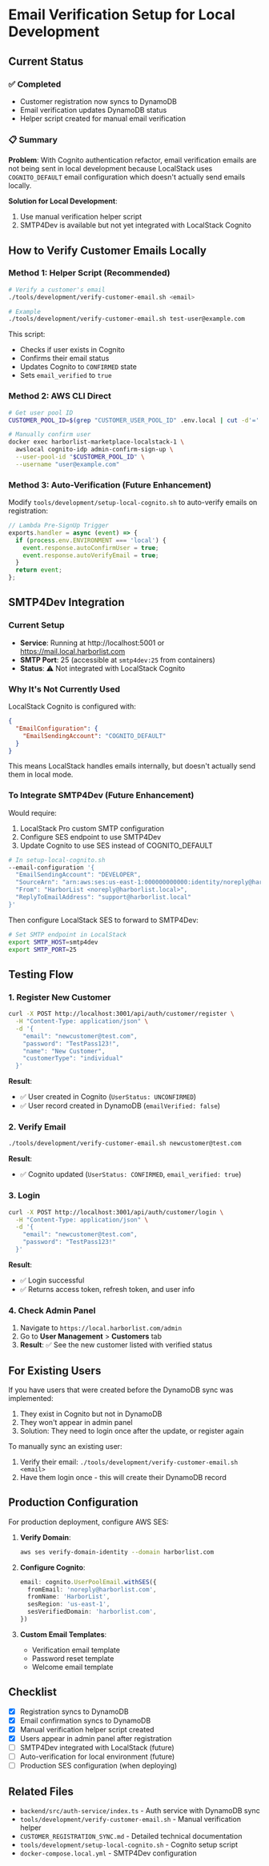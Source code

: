 # Email Verification Setup for Local Development

## Current Status

### ✅ Completed
- Customer registration now syncs to DynamoDB
- Email verification updates DynamoDB status  
- Helper script created for manual email verification

### 📋 Summary

**Problem**: With Cognito authentication refactor, email verification emails are not being sent in local development because LocalStack uses `COGNITO_DEFAULT` email configuration which doesn't actually send emails locally.

**Solution for Local Development**:
1. Use manual verification helper script
2. SMTP4Dev is available but not yet integrated with LocalStack Cognito

## How to Verify Customer Emails Locally

### Method 1: Helper Script (Recommended)

```bash
# Verify a customer's email
./tools/development/verify-customer-email.sh <email>

# Example
./tools/development/verify-customer-email.sh test-user@example.com
```

This script:
- Checks if user exists in Cognito
- Confirms their email status
- Updates Cognito to `CONFIRMED` state
- Sets `email_verified` to `true`

### Method 2: AWS CLI Direct

```bash
# Get user pool ID
CUSTOMER_POOL_ID=$(grep "CUSTOMER_USER_POOL_ID" .env.local | cut -d'=' -f2)

# Manually confirm user
docker exec harborlist-marketplace-localstack-1 \
  awslocal cognito-idp admin-confirm-sign-up \
  --user-pool-id "$CUSTOMER_POOL_ID" \
  --username "user@example.com"
```

### Method 3: Auto-Verification (Future Enhancement)

Modify `tools/development/setup-local-cognito.sh` to auto-verify emails on registration:

```javascript
// Lambda Pre-SignUp Trigger
exports.handler = async (event) => {
  if (process.env.ENVIRONMENT === 'local') {
    event.response.autoConfirmUser = true;
    event.response.autoVerifyEmail = true;
  }
  return event;
};
```

## SMTP4Dev Integration

### Current Setup
- **Service**: Running at http://localhost:5001 or https://mail.local.harborlist.com
- **SMTP Port**: 25 (accessible at `smtp4dev:25` from containers)
- **Status**: ⚠️ Not integrated with LocalStack Cognito

### Why It's Not Currently Used

LocalStack Cognito is configured with:
```json
{
  "EmailConfiguration": {
    "EmailSendingAccount": "COGNITO_DEFAULT"
  }
}
```

This means LocalStack handles emails internally, but doesn't actually send them in local mode.

### To Integrate SMTP4Dev (Future Enhancement)

Would require:
1. LocalStack Pro custom SMTP configuration
2. Configure SES endpoint to use SMTP4Dev
3. Update Cognito to use SES instead of COGNITO_DEFAULT

```bash
# In setup-local-cognito.sh
--email-configuration '{
  "EmailSendingAccount": "DEVELOPER",
  "SourceArn": "arn:aws:ses:us-east-1:000000000000:identity/noreply@harborlist.local",
  "From": "HarborList <noreply@harborlist.local>",
  "ReplyToEmailAddress": "support@harborlist.local"
}'
```

Then configure LocalStack SES to forward to SMTP4Dev:
```bash
# Set SMTP endpoint in LocalStack
export SMTP_HOST=smtp4dev
export SMTP_PORT=25
```

## Testing Flow

### 1. Register New Customer

```bash
curl -X POST http://localhost:3001/api/auth/customer/register \
  -H "Content-Type: application/json" \
  -d '{
    "email": "newcustomer@test.com",
    "password": "TestPass123!",
    "name": "New Customer",
    "customerType": "individual"
  }'
```

**Result**:
- ✅ User created in Cognito (`UserStatus: UNCONFIRMED`)
- ✅ User record created in DynamoDB (`emailVerified: false`)

### 2. Verify Email

```bash
./tools/development/verify-customer-email.sh newcustomer@test.com
```

**Result**:
- ✅ Cognito updated (`UserStatus: CONFIRMED`, `email_verified: true`)

### 3. Login

```bash
curl -X POST http://localhost:3001/api/auth/customer/login \
  -H "Content-Type: application/json" \
  -d '{
    "email": "newcustomer@test.com",
    "password": "TestPass123!"
  }'
```

**Result**:
- ✅ Login successful
- ✅ Returns access token, refresh token, and user info

### 4. Check Admin Panel

1. Navigate to `https://local.harborlist.com/admin`
2. Go to **User Management** > **Customers** tab
3. **Result**: ✅ See the new customer listed with verified status

## For Existing Users

If you have users that were created before the DynamoDB sync was implemented:

1. They exist in Cognito but not in DynamoDB
2. They won't appear in admin panel
3. Solution: They need to login once after the update, or register again

To manually sync an existing user:
1. Verify their email: `./tools/development/verify-customer-email.sh <email>`
2. Have them login once - this will create their DynamoDB record

## Production Configuration

For production deployment, configure AWS SES:

1. **Verify Domain**:
   ```bash
   aws ses verify-domain-identity --domain harborlist.com
   ```

2. **Configure Cognito**:
   ```typescript
   email: cognito.UserPoolEmail.withSES({
     fromEmail: 'noreply@harborlist.com',
     fromName: 'HarborList',
     sesRegion: 'us-east-1',
     sesVerifiedDomain: 'harborlist.com',
   })
   ```

3. **Custom Email Templates**:
   - Verification email template
   - Password reset template
   - Welcome email template

## Checklist

- [x] Registration syncs to DynamoDB
- [x] Email confirmation syncs to DynamoDB
- [x] Manual verification helper script created
- [x] Users appear in admin panel after registration
- [ ] SMTP4Dev integrated with LocalStack (future)
- [ ] Auto-verification for local environment (future)
- [ ] Production SES configuration (when deploying)

## Related Files

- `backend/src/auth-service/index.ts` - Auth service with DynamoDB sync
- `tools/development/verify-customer-email.sh` - Manual verification helper
- `CUSTOMER_REGISTRATION_SYNC.md` - Detailed technical documentation
- `tools/development/setup-local-cognito.sh` - Cognito setup script
- `docker-compose.local.yml` - SMTP4Dev configuration

